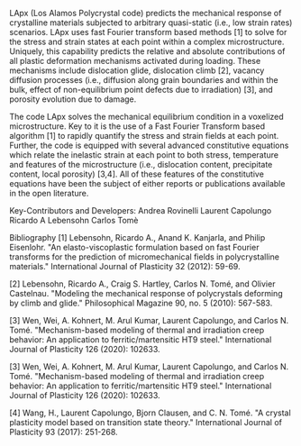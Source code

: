 LApx (Los Alamos Polycrystal code) predicts the mechanical response of crystalline materials subjected to arbitrary quasi-static (i.e., low strain rates) scenarios. 
LApx uses fast Fourier transform based methods [1] to solve for the stress and strain states at each point within a complex microstructure. 
Uniquely, this capability predicts the relative and absolute contributions of all plastic deformation mechanisms activated during loading. 
These mechanisms include dislocation glide, dislocation climb [2], vacancy diffusion processes (i.e., diffusion along grain boundaries and within the bulk, 
effect of non-equilibrium point defects due to irradiation) [3], and porosity evolution due to damage.

The code LApx solves the mechanical equilibrium condition in a voxelized microstructure. 
Key to it is the use of a Fast Fourier Transform based algorithm [1] to rapidly quantify the stress and strain fields at each point. 
Further, the code is equipped with several advanced constitutive equations which relate the inelastic strain at each point to both stress, 
temperature and features of the microstructure (i.e., dislocation content, precipitate content, local porosity) [3,4]. 
All of these features of the constitutive equations have been the subject of either reports or publications available in the open literature.

Key-Contributors and Developers:
Andrea Rovinelli
Laurent Capolungo
Ricardo A Lebensohn
Carlos Tomè

Bibliography
[1] Lebensohn, Ricardo A., Anand K. Kanjarla, and Philip Eisenlohr. 
"An elasto-viscoplastic formulation based on fast Fourier transforms for the prediction of micromechanical fields in polycrystalline materials." 
International Journal of Plasticity 32 (2012): 59-69.

[2] Lebensohn, Ricardo A., Craig S. Hartley, Carlos N. Tomé, and Olivier Castelnau. 
"Modeling the mechanical response of polycrystals deforming by climb and glide." 
Philosophical Magazine 90, no. 5 (2010): 567-583.

[3] Wen, Wei, A. Kohnert, M. Arul Kumar, Laurent Capolungo, and Carlos N. Tomé. 
"Mechanism-based modeling of thermal and irradiation creep behavior: An application to ferritic/martensitic HT9 steel." 
International Journal of Plasticity 126 (2020): 102633.


[3] Wen, Wei, A. Kohnert, M. Arul Kumar, Laurent Capolungo, and Carlos N. Tomé. 
"Mechanism-based modeling of thermal and irradiation creep behavior: An application to ferritic/martensitic HT9 steel." 
International Journal of Plasticity 126 (2020): 102633.

[4] Wang, H., Laurent Capolungo, Bjorn Clausen, and C. N. Tomé. 
"A crystal plasticity model based on transition state theory." 
International Journal of Plasticity 93 (2017): 251-268.
